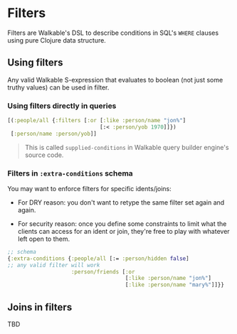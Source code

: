 # Filters

Filters are Walkable's DSL to describe conditions in SQL's `WHERE`
clauses using pure Clojure data structure.

## Using filters

Any valid Walkable S-expression that evaluates to boolean (not just
some truthy values) can be used in filter.

### Using filters directly in queries

```clj
[(:people/all {:filters [:or [:like :person/name "jon%"]
                             [:< :person/yob 1970]]})
 [:person/name :person/yob]]
```

> This is called `supplied-conditions` in Walkable query builder
  engine's source code.

### Filters in `:extra-conditions` schema

You may want to enforce filters for specific idents/joins:

- For DRY reason: you don't want to retype the same filter set again
  and again.

- For security reason: once you define some constraints to limit what
  the clients can access for an ident or join, they're free to play
  with whatever left open to them.

```clj
;; schema
{:extra-conditions {:people/all [:= :person/hidden false]
;; any valid filter will work
                    :person/friends [:or
                                     [:like :person/name "jon%"]
                                     [:like :person/name "mary%"]]}}
```

## Joins in filters

TBD